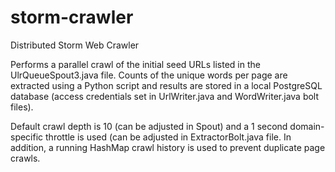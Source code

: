 storm-crawler
=============

Distributed Storm Web Crawler


Performs a parallel crawl of the initial seed URLs listed in the UlrQueueSpout3.java file.  Counts of the unique 
words per page are extracted using a Python script and results are stored in a local PostgreSQL database (access 
credentials set in UrlWriter.java and WordWriter.java bolt files).

Default crawl depth is 10 (can be adjusted in Spout) and a 1 second domain-specific throttle is used (can be 
adjusted in ExtractorBolt.java file.  In addition, a running HashMap crawl history is used to prevent duplicate 
page crawls.

